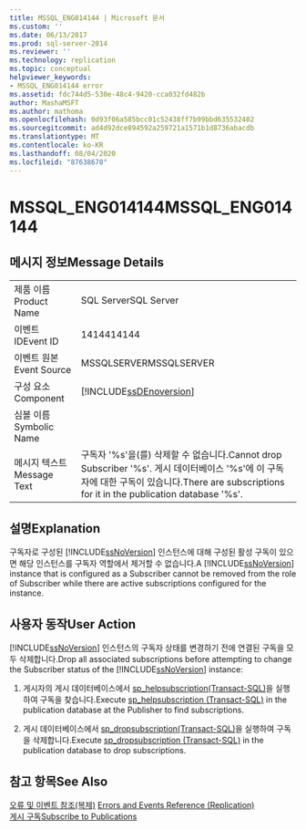 ```yaml
---
title: MSSQL_ENG014144 | Microsoft 문서
ms.custom: ''
ms.date: 06/13/2017
ms.prod: sql-server-2014
ms.reviewer: ''
ms.technology: replication
ms.topic: conceptual
helpviewer_keywords:
- MSSQL_ENG014144 error
ms.assetid: fdc744d5-530e-48c4-9420-cca032fd482b
author: MashaMSFT
ms.author: mathoma
ms.openlocfilehash: 0d93f06a585bcc01c52438ff7b99bbd635532402
ms.sourcegitcommit: ad4d92dce894592a259721a1571b1d8736abacdb
ms.translationtype: MT
ms.contentlocale: ko-KR
ms.lasthandoff: 08/04/2020
ms.locfileid: "87638678"
---
```

# <a name="mssql_eng014144"></a><span data-ttu-id="2aa9c-102">MSSQL_ENG014144</span><span class="sxs-lookup"><span data-stu-id="2aa9c-102">MSSQL_ENG014144</span></span>
    
## <a name="message-details"></a><span data-ttu-id="2aa9c-103">메시지 정보</span><span class="sxs-lookup"><span data-stu-id="2aa9c-103">Message Details</span></span>  
  
|||  
|-|-|  
|<span data-ttu-id="2aa9c-104">제품 이름</span><span class="sxs-lookup"><span data-stu-id="2aa9c-104">Product Name</span></span>|<span data-ttu-id="2aa9c-105">SQL Server</span><span class="sxs-lookup"><span data-stu-id="2aa9c-105">SQL Server</span></span>|  
|<span data-ttu-id="2aa9c-106">이벤트 ID</span><span class="sxs-lookup"><span data-stu-id="2aa9c-106">Event ID</span></span>|<span data-ttu-id="2aa9c-107">14144</span><span class="sxs-lookup"><span data-stu-id="2aa9c-107">14144</span></span>|  
|<span data-ttu-id="2aa9c-108">이벤트 원본</span><span class="sxs-lookup"><span data-stu-id="2aa9c-108">Event Source</span></span>|<span data-ttu-id="2aa9c-109">MSSQLSERVER</span><span class="sxs-lookup"><span data-stu-id="2aa9c-109">MSSQLSERVER</span></span>|  
|<span data-ttu-id="2aa9c-110">구성 요소</span><span class="sxs-lookup"><span data-stu-id="2aa9c-110">Component</span></span>|[!INCLUDE[ssDEnoversion](../../includes/ssdenoversion-md.md)]|  
|<span data-ttu-id="2aa9c-111">심볼 이름</span><span class="sxs-lookup"><span data-stu-id="2aa9c-111">Symbolic Name</span></span>||  
|<span data-ttu-id="2aa9c-112">메시지 텍스트</span><span class="sxs-lookup"><span data-stu-id="2aa9c-112">Message Text</span></span>|<span data-ttu-id="2aa9c-113">구독자 '%s'을(를) 삭제할 수 없습니다.</span><span class="sxs-lookup"><span data-stu-id="2aa9c-113">Cannot drop Subscriber '%s'.</span></span> <span data-ttu-id="2aa9c-114">게시 데이터베이스 '%s'에 이 구독자에 대한 구독이 있습니다.</span><span class="sxs-lookup"><span data-stu-id="2aa9c-114">There are subscriptions for it in the publication database '%s'.</span></span>|  
  
## <a name="explanation"></a><span data-ttu-id="2aa9c-115">설명</span><span class="sxs-lookup"><span data-stu-id="2aa9c-115">Explanation</span></span>  
 <span data-ttu-id="2aa9c-116">구독자로 구성된 [!INCLUDE[ssNoVersion](../../includes/ssnoversion-md.md)] 인스턴스에 대해 구성된 활성 구독이 있으면 해당 인스턴스를 구독자 역할에서 제거할 수 없습니다.</span><span class="sxs-lookup"><span data-stu-id="2aa9c-116">A [!INCLUDE[ssNoVersion](../../includes/ssnoversion-md.md)] instance that is configured as a Subscriber cannot be removed from the role of Subscriber while there are active subscriptions configured for the instance.</span></span>  
  
## <a name="user-action"></a><span data-ttu-id="2aa9c-117">사용자 동작</span><span class="sxs-lookup"><span data-stu-id="2aa9c-117">User Action</span></span>  
 <span data-ttu-id="2aa9c-118">[!INCLUDE[ssNoVersion](../../includes/ssnoversion-md.md)] 인스턴스의 구독자 상태를 변경하기 전에 연결된 구독을 모두 삭제합니다.</span><span class="sxs-lookup"><span data-stu-id="2aa9c-118">Drop all associated subscriptions before attempting to change the Subscriber status of the [!INCLUDE[ssNoVersion](../../includes/ssnoversion-md.md)] instance:</span></span>  
  
1.  <span data-ttu-id="2aa9c-119">게시자의 게시 데이터베이스에서 [sp_helpsubscription&#40;Transact-SQL&#41;](/sql/relational-databases/system-stored-procedures/sp-helpsubscription-transact-sql)을 실행하여 구독을 찾습니다.</span><span class="sxs-lookup"><span data-stu-id="2aa9c-119">Execute [sp_helpsubscription &#40;Transact-SQL&#41;](/sql/relational-databases/system-stored-procedures/sp-helpsubscription-transact-sql) in the publication database at the Publisher to find subscriptions.</span></span>  
  
2.  <span data-ttu-id="2aa9c-120">게시 데이터베이스에서 [sp_dropsubscription&#40;Transact-SQL&#41;](/sql/relational-databases/system-stored-procedures/sp-dropsubscription-transact-sql)을 실행하여 구독을 삭제합니다.</span><span class="sxs-lookup"><span data-stu-id="2aa9c-120">Execute [sp_dropsubscription &#40;Transact-SQL&#41;](/sql/relational-databases/system-stored-procedures/sp-dropsubscription-transact-sql) in the publication database to drop subscriptions.</span></span>  
  
## <a name="see-also"></a><span data-ttu-id="2aa9c-121">참고 항목</span><span class="sxs-lookup"><span data-stu-id="2aa9c-121">See Also</span></span>  
 <span data-ttu-id="2aa9c-122">[오류 및 이벤트 참조&#40;복제&#41;](errors-and-events-reference-replication.md) </span><span class="sxs-lookup"><span data-stu-id="2aa9c-122">[Errors and Events Reference &#40;Replication&#41;](errors-and-events-reference-replication.md) </span></span>  
 [<span data-ttu-id="2aa9c-123">게시 구독</span><span class="sxs-lookup"><span data-stu-id="2aa9c-123">Subscribe to Publications</span></span>](subscribe-to-publications.md)  
  
  
